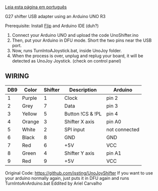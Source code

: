 [Leia esta página em português](https://github.com/arielhrc/UnoJoyShifter/blob/master/README-pt.md)

G27 shifter USB adapter using an Arduino UNO R3

Prerequisite: Install [Flip](https://www.microchip.com/en-us/development-tool/flip) and Arduino IDE (duh?)
1. Connect your Arduino UNO and upload the code UnoShifter.ino
2. Then, put your Arduino in DFU mode. Short the two pins near the USB port.
3. Now, runs TurnIntoAJoystick.bat, inside UnoJoy folder. 
4. When the process is over, unplug and replug your board, it will be detected as UnoJoy Joystick. (check on control panel)

WIRING
--------------------


|DB9 | Color      |Shifter |Description          |Arduino      |
|----|------------|--------|---------------------|-------------|
|  1 | Purple     | 1      | Clock               |pin  2       |
|  2 | Grey       | 7      | Data                |pin  3       |
|  3 | Yellow     | 5      | Button !CS & !PL    |pin  4       |
|  4 | Orange     | 3      | Shifter X axis      |pin  A0      |
|  5 | White      | 2      | SPI input           |not connected|
|  6 | Black      | 8      | GND                 |GND          |
|  7 | Red        | 6      | +5V                 |VCC          |
|  8 | Green      | 4      | Shifter Y axis      |pin  A1      |
|  9 | Red        | 9      | +5V                 |VCC          |



Original Code: https://github.com/jssting/UnoJoyShifter
If you want to use your arduino normally again, just puts it in DFU again and runs TurnIntoAnArduino.bat
Eddited by Ariel Carvalho

